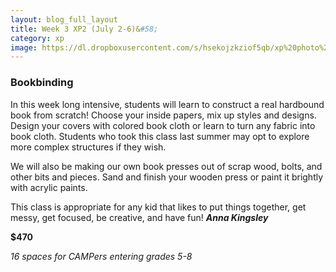 ```yaml
---
layout: blog_full_layout
title: Week 3 XP2 (July 2-6)&#58; 
category: xp
image: https://dl.dropboxusercontent.com/s/hsekojzkziof5qb/xp%20photo%20simplified.jpg?dl=0
---
```


### Bookbinding

In this week long intensive, students will learn to construct a real hardbound book from scratch! Choose your inside papers, mix up styles and designs. Design your covers with colored book cloth or learn to turn any fabric into book cloth. Students who took this class last summer may opt to explore more complex structures if they wish. 

We will also be making our own book presses out of scrap wood, bolts, and other bits and pieces. Sand and finish your wooden press or paint it brightly with acrylic paints. 

This class is appropriate for any kid that likes to put things together, get messy, get focused, be creative, and have fun!
**_Anna Kingsley_**


**$470**

*16 spaces for CAMPers entering grades 5-8*
